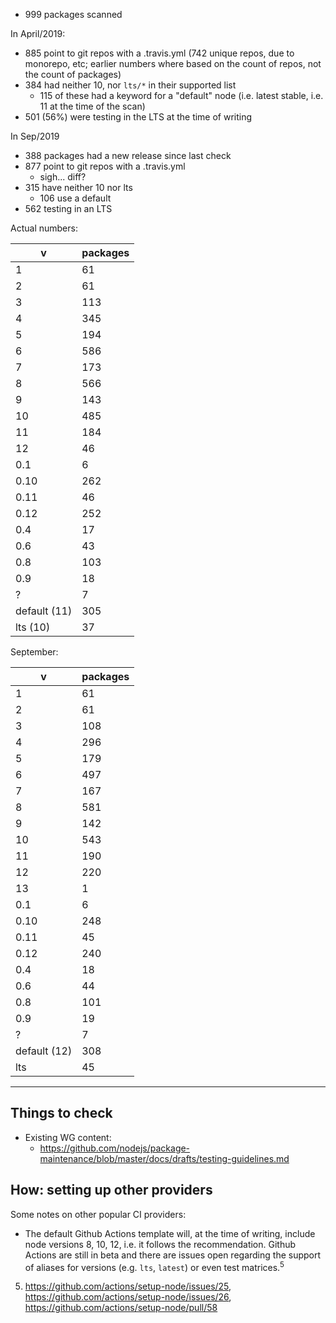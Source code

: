 - 999 packages scanned

In April/2019:
- 885 point to git repos with a .travis.yml (742 unique repos, due to monorepo, etc; earlier numbers where based on the count of repos, not the count of packages)
- 384 had neither 10, nor `lts/*` in their supported list
    - 115 of these had a keyword for a "default" node (i.e. latest stable, i.e. 11 at the time of the scan) 
- 501 (56%) were testing in the LTS at the time of writing

In Sep/2019
- 388 packages had a new release since last check
- 877 point to git repos with a .travis.yml
    - sigh... diff?
- 315 have neither 10 nor lts
    - 106 use a default
- 562 testing in an LTS

Actual numbers:

v | packages
--- | -------
1 | 61
2 | 61
3 | 113
4 | 345
5 | 194
6 | 586
7 | 173
8 | 566
9 | 143
10 | 485
11 | 184
12 | 46
0.1 | 6
0.10 | 262
0.11 | 46
0.12 | 252
0.4 | 17
0.6 | 43
0.8 | 103
0.9 | 18
? | 7
default (11) | 305
lts (10) | 37

September:

v | packages
--- | -------
1 | 61
2 | 61
3 | 108
4 | 296
5 | 179
6 | 497
7 | 167
8 | 581
9 | 142
10 | 543
11 | 190
12 | 220
13 | 1
0.1 | 6
0.10 | 248
0.11 | 45
0.12 | 240
0.4 | 18
0.6 | 44
0.8 | 101
0.9 | 19
? | 7
default (12) | 308
lts | 45

---

## Things to check

- Existing WG content:
    - https://github.com/nodejs/package-maintenance/blob/master/docs/drafts/testing-guidelines.md

## How: setting up other providers

Some notes on other popular CI providers:

- The default Github Actions template will, at the time of writing, include node versions 8, 10, 12, i.e. it follows the recommendation. Github Actions are still in beta and there are issues open regarding the support of aliases for versions (e.g. `lts`, `latest`) or even test matrices.<sup>5</sup> 
5. https://github.com/actions/setup-node/issues/25, https://github.com/actions/setup-node/issues/26, https://github.com/actions/setup-node/pull/58


